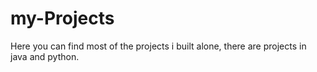 # my-Projects
Here you can find most of the projects i built alone, there are projects in java and python.
